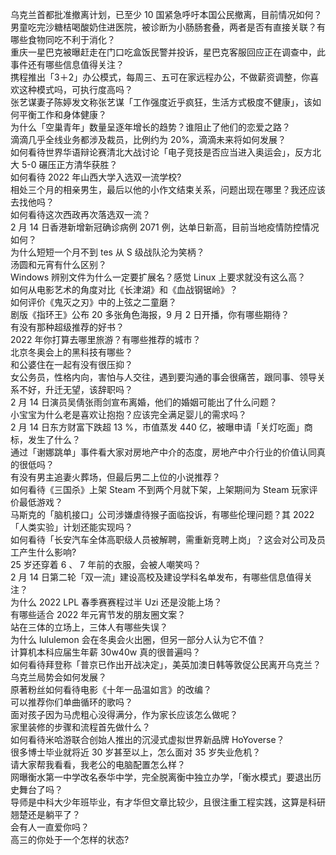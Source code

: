 乌克兰首都批准撤离计划，已至少 10 国紧急呼吁本国公民撤离，目前情况如何？  
男童吃完沙糖桔喝酸奶住进医院，被诊断为小肠肠套叠，两者是否有直接关联？有哪些食物同吃不利于消化？  
重庆一星巴克被曝赶走在门口吃盒饭民警并投诉，星巴克客服回应正在调查中，此事件还有哪些信息值得关注？  
携程推出「3＋2」办公模式，每周三、五可在家远程办公，不做薪资调整，你喜欢这种模式吗，可执行度高吗？  
张艺谋妻子陈婷发文称张艺谋「工作强度近乎疯狂，生活方式极度不健康」，该如何平衡工作和身体健康？  
为什么「空巢青年」数量呈逐年增长的趋势？谁阻止了他们的恋爱之路？  
滴滴几乎全线业务都涉及裁员，比例约为 20%，滴滴未来将如何发展？  
如何看待世界华语辩论赛清北大战讨论「电子竞技是否应当进入奥运会」，反方北大 5-0 碾压正方清华获胜？  
如何看待 2022 年山西大学入选双一流学校?  
相处三个月的相亲男生，最后以他的小作文结束关系，问题出现在哪里？我还应该去找他吗？  
如何看待这次西政再次落选双一流？  
2 月 14 日香港新增新冠确诊病例 2071 例，达单日新高，目前当地疫情防控情况如何？  
为什么短短一个月不到 tes 从 S 级战队沦为笑柄？  
汤圆和元宵有什么区别？  
Windows 辨别文件为什么一定要扩展名？感觉 Linux 上要求就没有这么高？  
如何从电影艺术的角度对比《长津湖》和《血战钢锯岭》？  
如何评价《鬼灭之刃》中的上弦之二童磨？  
剧版《指环王》公布 20 多张角色海报，9 月 2 日开播，你有哪些期待？  
有没有那种超级推荐的好书？  
2022 年你打算去哪里旅游？有哪些推荐的城市？  
北京冬奥会上的黑科技有哪些？  
和公婆住在一起有没有很压抑？  
女公务员，性格内向，害怕与人交往，遇到要沟通的事会很痛苦，跟同事、领导关系不好，升迁无望，该辞职吗？  
2 月 14 日演员吴倩张雨剑宣布离婚，他们的婚姻可能出了什么问题？  
小宝宝为什么老是喜欢让抱抱？应该完全满足婴儿的需求吗？  
2 月 14 日东方财富下跌超 13 %，市值蒸发 440 亿，被曝申请「关灯吃面」商标，发生了什么？  
通过「谢娜跳单」事件看大家对房地产中介的态度，房地产中介行业的价值认同真的很低吗？  
有没有男主追妻火葬场，但最后男二上位的小说推荐？  
如何看待《三国杀》上架 Steam 不到两个月就下架，上架期间为 Steam 玩家评价最低游戏？  
马斯克的「脑机接口」公司涉嫌虐待猴子面临投诉，有哪些伦理问题？其 2022「人类实验」计划还能实现吗？  
如何看待「长安汽车全体高职级人员被解聘，需重新竞聘上岗」？这会对公司及员工产生什么影响?  
25 岁还穿着 6 、 7 年前的衣服，会被人嘲笑吗？  
2 月 14 日第二轮「双一流」建设高校及建设学科名单发布，有哪些信息值得关注？  
为什么 2022 LPL 春季赛赛程过半 Uzi 还是没能上场？  
有哪些适合 2022 年元宵节发的朋友圈文案？  
站在三体的立场上，三体人有哪些失误？  
为什么 lululemon 会在冬奥会火出圈，但另一部分人认为它不值？  
计算机本科应届生年薪 30w40w 真的很普遍吗？  
如何看待拜登称「普京已作出开战决定」，美英加澳日韩等敦促公民离开乌克兰？乌克兰局势会如何发展？  
原著粉丝如何看待电影《十年一品温如言》的改编？  
可以推荐你们单曲循环的歌吗？  
面对孩子因为马虎粗心没得满分，作为家长应该怎么做呢？  
家里装修的步骤和流程首先做什么？  
如何看待米哈游联合创始人推出的沉浸式虚拟世界新品牌 HoYoverse？  
很多博士毕业就将近 30 岁甚至以上，怎么面对 35 岁失业危机？  
请大家帮我看看，我老公的电脑配置怎么样？  
网曝衡水第一中学改名泰华中学，完全脱离衡中独立办学，「衡水模式」要退出历史舞台了吗？  
导师是中科大少年班毕业，有才华但文章比较少，且很注重工程实践，这算是科研翘楚还是躺平了？  
会有人一直爱你吗？  
高三的你处于一个怎样的状态?  

